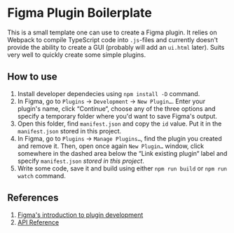 # Figma Plugin Boilerplate

This is a small template one can use to create a Figma plugin. It relies on Webpack to compile TypeScript code into `.js`-files and currently doesn't provide the ability to create a GUI (probably will add an `ui.html` later). Suits very well to quickly create some simple plugins. 

## How to use
1. Install developer dependecies using `npm install -D` command.
2. In Figma, go to `Plugins` → `Development` → `New Plugin…`. Enter your plugin's name, click “Continue“, choose any of the three options and specify a temporary folder where you'd want to save Figma's output.
3. Open this folder, find `manifest.json` and copy the `id` value. Put it in the `manifest.json` stored in this project.
4. In Figma, go to `Plugins` → `Manage Plugins…`, find the plugin you created and remove it. Then, open once again `New Plugin…` window, click somewhere in the dashed area below the “Link existing plugin“ label and specify `manifest.json` *stored in this project*.
5. Write some code, save it and build using either `npm run build` or `npm run watch` command.

## References
1. [Figma's introduction to plugin development](https://www.figma.com/plugin-docs/intro/)
2. [API Reference](https://www.figma.com/plugin-docs/api/api-overview/)